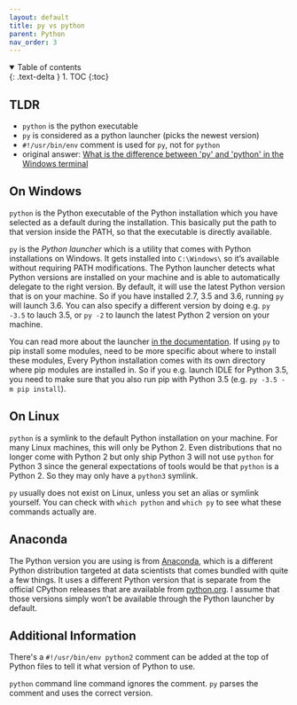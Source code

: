 ```yaml
---
layout: default
title: py vs python
parent: Python
nav_order: 3
---
```


<details open markdown="block">
  <summary>
    Table of contents
  </summary>
  {: .text-delta }
1. TOC
{:toc}
</details>

## TLDR

- `python` is the python executable
- `py` is considered as a python launcher (picks the newest version)
- `#!/usr/bin/env` comment is used for `py`, not for `python`
- original answer: [What is the difference between 'py' and 'python' in the Windows terminal](https://stackoverflow.com/questions/50896496/what-is-the-difference-between-py-and-python-in-the-windows-terminal)

## On Windows

`python` is the Python executable of the Python installation which you have selected as a default during the installation. This basically put the path to that version inside the PATH, so that the executable is directly available.

`py` is the *Python launcher* which is a utility that comes with Python installations on Windows. It gets installed into `C:\Windows\` so it’s available without requiring PATH modifications. The Python launcher detects what Python versions are installed on your machine and is able to automatically delegate to the right version. By default, it will use the latest Python version that is on your machine. So if you have installed 2.7, 3.5 and 3.6, running `py` will launch 3.6. You can also specify a different version by doing e.g. `py -3.5` to lauch 3.5, or `py -2` to launch the latest Python 2 version on your machine.

You can read more about the launcher [in the documentation](https://docs.python.org/3/using/windows.html#launcher). If using `py` to pip install some modules, need to be more specific about where to install these modules, Every Python installation comes with its own directory where pip modules are installed in. So if you e.g. launch IDLE for Python 3.5, you need to make sure that you also run pip with Python 3.5 (e.g. `py -3.5 -m pip install`).

## On Linux

`python` is a symlink to the default Python installation on your machine. For many Linux machines, this will only be Python 2. Even distributions that no longer come with Python 2 but only ship Python 3 will not use `python` for Python 3 since the general expectations of tools would be that `python` is a Python 2. So they may only have a `python3` symlink.

`py` usually does not exist on Linux, unless you set an alias or symlink yourself. You can check with `which python` and `which py` to see what these commands actually are.

## Anaconda

The Python version you are using is from [Anaconda](https://en.wikipedia.org/wiki/Anaconda_(Python_distribution)), which is a different Python distribution targeted at data scientists that comes bundled with quite a few things. It uses a different Python version that is separate from the official CPython releases that are available from [python.org](https://python.org/). I assume that those versions simply won’t be available through the Python launcher by default.

## Additional Information

There's a `#!/usr/bin/env python2` comment can be added at the top of Python files to tell it what version of Python to use.

`python` command line command ignores the comment. `py` parses the comment and uses the correct version.